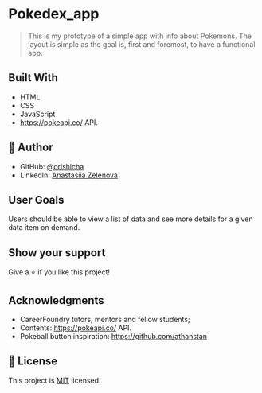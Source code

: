 # Pokedex_app
> This is my prototype of a simple app with info about Pokemons. The layout is simple as the goal is,
first and foremost, to have a functional app.

## Built With

- HTML
- CSS
- JavaScript
- https://pokeapi.co/ API.

## 👤 Author

- GitHub: [@orishicha](https://github.com/orishicha)
- LinkedIn: [Anastasiia Zelenova](https://www.linkedin.com/in/anastasiia-zelenova/)

## User Goals
Users should be able to view a list of data and see more details for a given data item on
demand. 

## Show your support

Give a ⭐️ if you like this project!

## Acknowledgments

- CareerFoundry tutors, mentors and fellow students;
- Contents: https://pokeapi.co/ API.
- Pokeball button inspiration: https://github.com/athanstan

## 📝 License

This project is [MIT](./LICENSE) licensed.
